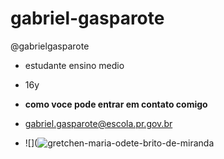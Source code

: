 # gabriel-gasparote
@gabrielgasparote
- estudante ensino medio
- 16y

- **como voce pode entrar em contato comigo**
- gabriel.gasparote@escola.pr.gov.br
- 
  ![](![gretchen-maria-odete-brito-de-miranda](https://github.com/bielgasparote/gabriel-gasparote/assets/148967185/445608d9-6f67-4e64-97be-cc6d7e499338)
